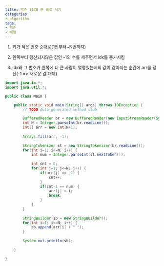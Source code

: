 ```yaml
---
title: 백준 1138 한 줄로 서기
categories:
- algorithm
tags:
- 백준
- 배열
---
```


1. 키가 작은 번호 순대로(1번부터~N번까지)

2. 왼쪽부터 갱신되지않은 값인 -1의 수를 세주면서 idx를 증가시킴

3. idx와 그 번호가 왼쪽에 더 큰 사람이 몇명있는지의 값이 같아지는 순간에 arr을 갱신(-1 => 새로운 값 대체)

```java
import java.io.*;
import java.util.*;

public class Main {

	public static void main(String[] args) throws IOException {
		// TODO Auto-generated method stub

		BufferedReader br = new BufferedReader(new InputStreamReader(System.in));
		int N = Integer.parseInt(br.readLine());
		int[] arr = new int[N+1];
		
		Arrays.fill(arr, -1);
		
		StringTokenizer st = new StringTokenizer(br.readLine());
		for(int i=1; i<=N; i++) {
			int num = Integer.parseInt(st.nextToken());
			
			int cnt = 0;
			for(int j=1; j<=N; j++) {
				if(arr[j] == -1) {
					cnt++;
				}
				if(cnt-1 == num) {
					arr[j] = i;
					break;
				}								
			}
		}
		
		StringBuilder sb = new StringBuilder();
		for(int i=1; i<=N; i++) {
			sb.append(arr[i] + " ");
		}
		
		System.out.println(sb);
		
	}

}


```
